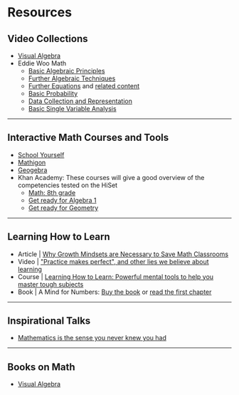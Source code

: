 # Resources



## Video Collections

* [Visual Algebra](https://www.youtube.com/playlist?list=PLUVxNhpDrWSJq-rPJhKHQuwaZZG4CWahP)
* Eddie Woo Math
  * [Basic Algebraic Principles](https://www.youtube.com/playlist?list=PL5KkMZvBpo5BTbgTCHTkwxUqfvg6MvNuJ)
  * [Further Algebraic Techniques](https://www.youtube.com/playlist?list=PL5KkMZvBpo5ATGZobbZgt78rXma1cidQB)
  * [Further Equations](https://www.youtube.com/playlist?list=PL5KkMZvBpo5BflvNTYTtJski5eASSVFVt) and [related content](https://www.youtube.com/playlist?list=PL5KkMZvBpo5DAVGjbAnG6kytWHUkLhTfy)
  * [Basic Probability](https://www.youtube.com/playlist?list=PL5KkMZvBpo5ANrjJ0EEMzvxVKmnPNVYvf)
  * [Data Collection and Representation](https://www.youtube.com/playlist?list=PL5KkMZvBpo5BNIYXZYEYT6H4Xiwkbt3hi)
  * [Basic Single Variable Analysis](https://www.youtube.com/playlist?list=PL5KkMZvBpo5D5BS80FWHE_mH6ZTtGU3iQ)

------



## Interactive Math Courses and Tools

* [School Yourself](https://schoolyourself.org)
* [Mathigon](https://mathigon.org/courses#geometry)
* [Geogebra](https://www.geogebra.org/classic)
* Khan Academy: These courses will give a good overview of the competencies tested on the HiSet
  * [Math: 8th grade](https://www.khanacademy.org/math/cc-eighth-grade-math)
  * [Get ready for Algebra 1](https://www.khanacademy.org/math/get-ready-for-algebra-i)
  * [Get ready for Geometry](https://www.khanacademy.org/math/get-ready-for-geometry)

------



## Learning How to Learn

* Article | [Why Growth Mindsets are Necessary to Save Math Classrooms](resources/math-growth-mindset-the-atlantic.pdf)
* Video | ["Practice makes perfect", and other lies we believe about learning](https://www.youtube.com/watch?v=ylJd5sUbANE)
* Course | [Learning How to Learn: Powerful mental tools to help you master tough subjects](https://www.coursera.org/learn/learning-how-to-learn)
* Book | A Mind for Numbers: [Buy the book](https://www.amazon.com/Mind-Numbers-Science-Flunked-Algebra/dp/B09HSST2ZX/ref=sr_1_1?keywords=a+mind+for+numbers&qid=1663791178&sr=8-1) or [read the first chapter](https://barbaraoakley.com/wp-content/uploads/2016/12/A_Mind_for_Numbers_Oakley_Chs_1-2-1.pdf)

------



## Inspirational Talks 

* [Mathematics is the sense you never knew you had](https://www.youtube.com/watch?v=PXwStduNw14&t=1s)

------



## Books on Math

* [Visual Algebra](https://www.visualalgebra.com)
